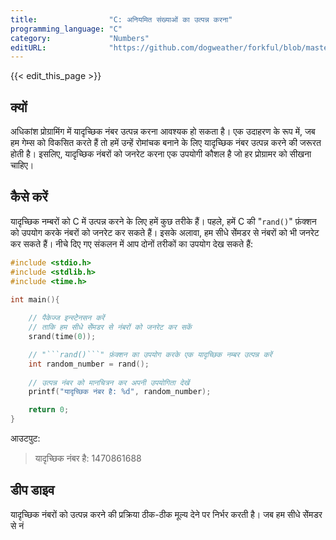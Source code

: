 ```yaml
---
title:                "C: अनियमित संख्याओं का उत्पन्न करना"
programming_language: "C"
category:             "Numbers"
editURL:              "https://github.com/dogweather/forkful/blob/master/content/hi/c/generating-random-numbers.md"
---
```


{{< edit_this_page >}}

## क्यों

अधिकांश प्रोग्रामिंग में यादृच्छिक नंबर उत्पन्न करना आवश्यक हो सकता है। एक उदाहरण के रूप में, जब हम गेम्स को विकसित करते हैं तो हमें उन्हें रोमांचक बनाने के लिए यादृच्छिक नंबर उत्पन्न करने की जरूरत होती है। इसलिए, यादृच्छिक नंबरों को जनरेट करना एक उपयोगी कौशल है जो हर प्रोग्रामर को सीखना चाहिए।

## कैसे करें

यादृच्छिक नम्बरों को C में उत्पन्न करने के लिए हमें कुछ तरीके हैं। पहले, हमें C की "```rand()```" फ़ंक्शन को उपयोग करके नंबरों को जनरेट कर सकते हैं। इसके अलावा, हम सीधे सेेंमडर से नंबरों को भी जनरेट कर सकते हैं। नीचे दिए गए संकलन में आप दोनों तरीकों का उपयोग देख सकते हैं:

```C
#include <stdio.h>
#include <stdlib.h>
#include <time.h>

int main(){
    
    // पैकेज्ज इन्स्टेेनसन करें
    // ताकि हम सीधे सेेंमडर से नंबरों को जनरेट कर सकें
    srand(time(0)); 

    // "```rand()```" फ़ंक्शन का उपयोग करके एक यादृच्छिक नम्बर उत्पन्न करें
    int random_number = rand(); 
    
    // उत्पन्न नंबर को मानचित्रन कर अपनी उपयोगिता देखें
    printf("यादृच्छिक नंबर है: %d", random_number); 

    return 0;
}
```

आउटपुट:

> यादृच्छिक नंबर है: 1470861688

## डीप डाइव

यादृच्छिक नंबरों को उत्पन्न करने की प्रक्रिया ठीक-ठीक मूल्य देने पर निर्भर करती है। जब हम सीधे सेेंमडर से नं